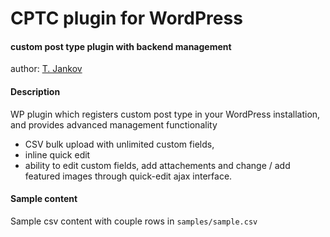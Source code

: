 # CPTC plugin for WordPress

#### custom post type plugin with backend management

author: [T. Jankov](http://studio.croati.co)

#### Description

WP plugin which registers custom post type in your WordPress installation,
and provides advanced management functionality

* CSV bulk upload with unlimited custom fields, 
* inline quick edit
* ability to edit custom fields, add attachements and change / add featured images through quick-edit ajax interface.

#### Sample content

Sample csv content with couple rows in `samples/sample.csv`
